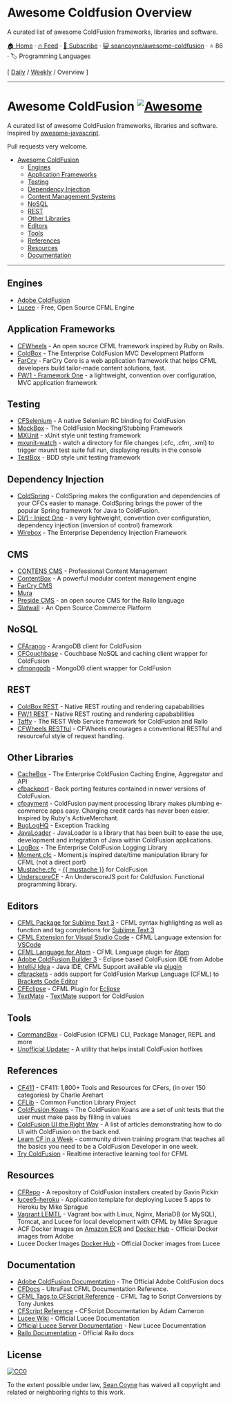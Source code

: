 # Awesome Coldfusion Overview

A curated list of awesome ColdFusion frameworks, libraries and software.

[🏠 Home](/README.md) · [🔥 Feed](https://test.trackawesomelist.com/seancoyne/awesome-coldfusion/rss.xml) · [📮 Subscribe](https://trackawesomelist.us17.list-manage.com/subscribe?u=d2f0117aa829c83a63ec63c2f&id=36a103854c) · [😺 seancoyne/awesome-coldfusion](https://github.com/seancoyne/awesome-coldfusion) · ⭐ 86 · 🏷️ Programming Languages

[ [Daily](/content/seancoyne/awesome-coldfusion/README.md) / [Weekly](/content/seancoyne/awesome-coldfusion/week/README.md) / Overview ]

---

# Awesome ColdFusion [![Awesome](https://cdn.rawgit.com/sindresorhus/awesome/d7305f38d29fed78fa85652e3a63e154dd8e8829/media/badge.svg)](https://github.com/sindresorhus/awesome)

A curated list of awesome ColdFusion frameworks, libraries and software. Inspired by [awesome-javascript](https://github.com/sorrycc/awesome-javascript).

Pull requests very welcome.

*   [Awesome ColdFusion](https://github.com/seancoyne/awesome-coldfusion)
    *   [Engines](#engines)
    *   [Application Frameworks](#application-frameworks)
    *   [Testing](#testing)
    *   [Dependency Injection](#dependency-injection)
    *   [Content Management Systems](#cms)
    *   [NoSQL](#nosql)
    *   [REST](#rest)
    *   [Other Libraries](#other-libraries)
    *   [Editors](#editors)
    *   [Tools](#tools)
    *   [References](#references)
    *   [Resources](#resources)
    *   [Documentation](#documentation)

***

## Engines

*   [Adobe ColdFusion](http://www.adobe.com/products/coldfusion-family.html)
*   [Lucee](http://lucee.org/) - Free, Open Source CFML Engine

## Application Frameworks

*   [CFWheels](https://cfwheels.org) - An open source CFML framework inspired by Ruby on Rails.
*   [ColdBox](http://www.coldbox.org) - The Enterprise ColdFusion MVC Development Platform
*   [FarCry](http://www.farcrycore.org) - FarCry Core is a web application framework that helps CFML developers build tailor-made content solutions, fast.
*   [FW/1 - Framework One](https://github.com/framework-one/fw1) - a lightweight, convention over configuration, MVC application framework

## Testing

*   [CFSelenium](https://github.com/teamcfadvance/CFSelenium) - A native Selenium RC binding for ColdFusion
*   [MockBox](https://testbox.ortusbooks.com/mocking/mockbox) - The ColdFusion Mocking/Stubbing Framework
*   [MXUnit](https://github.com/mxunit/mxunit) - xUnit style unit testing framework
*   [mxunit-watch](https://github.com/atuttle/mxunit-watch) - watch a directory for file changes (.cfc, .cfm, .xml) to trigger mxunit test suite full run, displaying results in the console
*   [TestBox](https://github.com/Ortus-Solutions/TestBox) - BDD style unit testing framework

## Dependency Injection

*   [ColdSpring](https://github.com/coldspringframework/coldspring1) - ColdSpring makes the configuration and dependencies of your CFCs easier to manage. ColdSpring brings the power of the popular Spring framework for Java to ColdFusion.
*   [DI/1 - Inject One](https://github.com/framework-one/di1) - a very lightweight, convention over configuration, dependency injection (inversion of control) framework
*   [Wirebox](https://wirebox.ortusbooks.com/) - The Enterprise Dependency Injection Framework

## CMS

*   [CONTENS CMS](http://www.contens.com/) - Professional Content Management
*   [ContentBox](https://github.com/Ortus-Solutions/ContentBox) - A powerful modular content management engine
*   [FarCry CMS](https://github.com/farcrycore/plugin-farcrycms)
*   [Mura](https://www.murasoftware.com/)
*   [Preside CMS](https://github.com/pixl8/Preside-CMS) - an open source CMS for the Railo language
*   [Slatwall](https://www.slatwallcommerce.com/) - An Open Source Commerce Platform

## NoSQL

*   [CFArango](https://github.com/dajester2013/CFArango) - ArangoDB client for ColdFusion
*   [CFCouchbase](https://github.com/Ortus-Solutions/cfcouchbase-sdk) - Couchbase NoSQL and caching client wrapper for ColdFusion
*   [cfmongodb](https://github.com/marcesher/cfmongodb) - MongoDB client wrapper for ColdFusion

## REST

*   [ColdBox REST](https://coldbox.ortusbooks.com/digging-deeper/recipes/building-rest-apis) - Native REST routing and rendering capababilities
*   [FW/1 REST](https://github.com/framework-one/fw1/wiki/Developing-Applications-Manual#controllers-for-rest-apis) - Native REST routing and rendering capababilities
*   [Taffy](http://taffy.io) - The REST Web Service framework for ColdFusion and Railo
*   [CFWheels RESTful](https://guides.cfwheels.org/docs/routing) - CFWheels encourages a conventional RESTful and resourceful style of request handling.

## Other Libraries

*   [CacheBox](https://cachebox.ortusbooks.com/) - The Enterprise ColdFusion Caching Engine, Aggregator and API
*   [cfbackport](https://github.com/misterdai/cfbackport) - Back porting features contained in newer versions of ColdFusion.
*   [cfpayment](https://github.com/ghidinelli/cfpayment) - ColdFusion payment processing library makes plumbing e-commerce apps easy. Charging credit cards has never been easier. Inspired by Ruby's ActiveMerchant.
*   [BugLogHQ](https://github.com/oarevalo/BugLogHQ) - Exception Tracking
*   [JavaLoader](https://github.com/markmandel/JavaLoader) - JavaLoader is a library that has been built to ease the use, development and integration of Java within ColdFusion applications.
*   [LogBox](https://logbox.ortusbooks.com/) - The Enterprise ColdFusion Logging Library
*   [Moment.cfc](https://github.com/AlumnIQ/momentcfc) - Moment.js inspired date/time manipulation library for CFML (not a direct port)
*   [Mustache.cfc](https://github.com/rip747/Mustache.cfc) - [{{ mustache }}](http://mustache.github.io) for ColdFusion
*   [UnderscoreCF](https://github.com/russplaysguitar/UnderscoreCF) - An UnderscoreJS port for Coldfusion. Functional programming library.

## Editors

*   [CFML Package for Sublime Text 3](https://github.com/jcberquist/sublimetext-cfml) - CFML syntax highlighting as well as function and tag completions for [Sublime Text 3](http://www.sublimetext.com)
*   [CFML Extension for Visual Studio Code](https://marketplace.visualstudio.com/items?itemName=KamasamaK.vscode-cfml) - CFML Language extension for [VSCode](https://code.visualstudio.com/)
*   [CFML Language for Atom](https://github.com/atuttle/atom-language-cfml) - CFML Language plugin for [Atom](https://atom.io/)
*   [Adobe ColdFusion Builder 3](http://www.adobe.com/products/coldfusion-builder.html) - Eclipse based ColdFusion IDE from Adobe
*   [IntelliJ Idea](http://www.jetbrains.com/idea/) - Java IDE, CFML Support available via [plugin](https://github.com/JetBrains/intellij-plugins/tree/master/CFML)
*   [cfbrackets](http://cfbrackets.org) - adds support for ColdFusion Markup Language (CFML) to [Brackets Code Editor](http://brackets.io/)
*   [CFEclipse](http://cfeclipse.org) - CFML Plugin for [Eclipse](http://www.eclipse.org/)
*   [TextMate](https://github.com/textmate/coldfusion.tmbundle) - [TextMate](http://macromates.com) support for ColdFusion

## Tools

*   [CommandBox](https://www.ortussolutions.com/products/commandbox) - ColdFusion (CFML) CLI, Package Manager, REPL and more
*   [Unofficial Updater](http://www.uu-2.info/) - A utility that helps install ColdFusion hotfixes

## References

*   [CF411](http://carehart.org/cf411/) - CF411: 1,800+ Tools and Resources for CFers, (in over 150 categories) by Charlie Arehart
*   [CFLib](http://cflib.org/) - Common Function Library Project
*   [ColdFusion Koans](https://github.com/nodoherty/ColdFusion-Koans) - The ColdFusion Koans are a set of unit tests that the user must make pass by filling in values
*   [ColdFusion UI the Right Way](https://github.com/cfjedimaster/ColdFusion-UI-the-Right-Way) - A list of articles demonstrating how to do UI with ColdFusion on the back end.
*   [Learn CF in a Week](http://www.learncfinaweek.com) - community driven training program that teaches all the basics you need to be a ColdFusion Developer in one week.
*   [Try ColdFusion](http://trycf.com/) - Realtime interactive learning tool for CFML

## Resources

*   [CFRepo](http://www.cfmlrepo.com/) - A repository of ColdFusion installers created by Gavin Pickin
*   [lucee5-heroku](https://github.com/mikesprague/lucee5-heroku) - Application template for deploying Lucee 5 apps to Heroku by Mike Sprague
*   [Vagrant LEMTL](https://github.com/mikesprague/vagrant-lemtl) - Vagrant box with Linux, Nginx, MariaDB (or MySQL), Tomcat, and Lucee for local development with CFML by Mike Sprague
*   ACF Docker Images on [Amazon ECR](https://gallery.ecr.aws/adobe/coldfusion) and [Docker Hub](https://hub.docker.com/u/adobecoldfusion) - Official Docker images from Adobe
*   Lucee Docker Images [Docker Hub](https://hub.docker.com/u/lucee) - Official Docker images from Lucee

## Documentation

*   [Adobe ColdFusion Documentation](https://helpx.adobe.com/coldfusion/home.html) - The Official Adobe ColdFusion docs
*   [CFDocs](http://cfdocs.org/) - UltraFast CFML Documentation Reference.
*   [CFML Tags to CFScript Reference](https://github.com/cfchef/cfml-tag-to-script-conversions) -  CFML Tag to Script Conversions by Tony Junkes
*   [CFScript Reference](https://github.com/daccfml/cfscript/blob/master/cfscript.md) -  CFScript Documentation by Adam Cameron
*   [Lucee Wiki](https://bitbucket.org/lucee/lucee/wiki/Home) - Official Lucee Documentation
*   [Official Lucee Server Documentation](http://docs.lucee.org/) - New Lucee Documentation
*   [Railo Documentation](https://github.com/getrailo/railo/wiki) - Official Railo docs

## License

[![CC0](http://mirrors.creativecommons.org/presskit/buttons/88x31/svg/cc-zero.svg)](https://creativecommons.org/publicdomain/zero/1.0/)

To the extent possible under law, [Sean Coyne](https://github.com/seancoyne/awesome-coldfusion) has waived all copyright and related or neighboring rights to this work.

